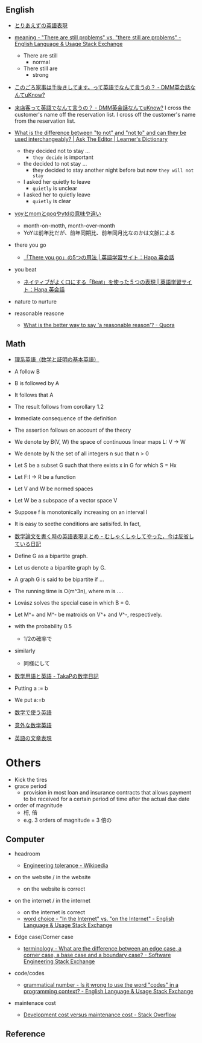 ## English
* [とりあえずの英語表現](http://www.ensenada-realestate.com/article/449468304.html?seesaa_related=related_article)
* [meaning - "There are still problems" vs. "there still are problems" - English Language & Usage Stack Exchange](https://english.stackexchange.com/questions/130705/there-are-still-problems-vs-there-still-are-problems)
    * There are still
        * normal
    * There still are
        * strong
* [このごろ家事は手抜きしてます。って英語でなんて言うの？ - DMM英会話なんてuKnow?](http://eikaiwa.dmm.com/uknow/questions/4582/)


* [来店客って英語でなんて言うの？ - DMM英会話なんてuKnow?](http://eikaiwa.dmm.com/uknow/questions/27681/)
I cross the customer's name off the reservation list.
I cross off the customer's name from the reservation list.

* [What is the difference between "to not" and "not to" and can they be used interchangeably? | Ask The Editor | Learner's Dictionary](http://learnersdictionary.com/qa/Split-Infinitives)
    * they decided not to stay ...
        * `they decide` is important
    * the decided to not stay ...
        * they decided to stay another night before but now `they will not stay`
    * I asked her quietly to leave
        * `quietly` is unclear
    * I asked her to quietly leave
        * `quietly` is clear

* [yoyとmomとqoqやytdの意味や違い](https://fromportal.com/kakei/invest/glossary/yoy-mom-ytd.html)
    * month-on-motth, month-over-month
    * YoYは前年比だが、前年同期比、前年同月比なのかは文脈による
* there you go
    * [「There you go」の5つの用法 | 英語学習サイト：Hapa 英会話](https://hapaeikaiwa.com/2017/01/12/%E3%80%8Cthere-you-go%E3%80%8D%E3%81%AE5%E3%81%A4%E3%81%AE%E7%94%A8%E6%B3%95/)
* you beat
    * [ネイティブがよく口にする「Beat」を使った５つの表現 | 英語学習サイト：Hapa 英会話](https://hapaeikaiwa.com/2015/03/05/%E3%83%8D%E3%82%A4%E3%83%86%E3%82%A3%E3%83%96%E3%81%8C%E3%82%88%E3%81%8F%E5%8F%A3%E3%81%AB%E3%81%99%E3%82%8B%E3%80%8Cbeat%E3%80%8D%E3%82%92%E4%BD%BF%E3%81%A3%E3%81%9F%EF%BC%95%E3%81%A4%E3%81%AE/)
* nature to nurture
* reasonable reasone
    * [What is the better way to say 'a reasonable reason'? - Quora](https://www.quora.com/What-is-the-better-way-to-say-a-reasonable-reason)


## Math
* [理系英語（数学と証明の基本英語）](http://rikei-index.blue.coocan.jp/kagakusi/eigo1.html)

* A follow B
* B is followed by A
* It follows that A
* The result follows from corollary 1.2
* Immediate consequence of the definition
* The assertion follows on account of the theory
* We denote by B(V, W) the space of continuous linear maps L: V -> W
* We denote by N the set of all integers n suc that n > 0
* Let S be a subset G such that there exists x in G for which S = Hx
* Let F:I -> R be a function
* Let V and W be normed spaces
* Let W be a subspace of a vector space V
* Suppose f is monotonically increasing on an interval I
* It is easy to seethe conditions are satisifed. In fact,


* [数学論文を書く時の英語表現まとめ - むしゃくしゃしてやった，今は反省している日記](http://tasusu.hatenablog.com/entry/20120706/1341554067)
* Define G as a bipartite graph.
* Let us denote a bipartite graph by G.
* A graph G is said to be bipartite if ...
* The running time is O(m^3n), where m is ....
* Lovász solves the special case in which B = 0.
* Let M^+ and M^- be matroids on V^+ and V^-, respectively.
* with the probability 0.5
    * 1/2の確率で
* similarly
    * 同様にして


* [数学用語と英語 - TakaPの数学日記](http://blog.goo.ne.jp/math19575/e/74f71716db2f9919e68865cf0c6848d0)
* Putting a := b
* We put a:=b


* [数学で使う英語](http://home.hiroshima-u.ac.jp/nyoho/mathenglish.html)
* [意外な数学英語](http://math-eng.blogspot.jp/)
* [英語の文章表現](https://www.gfd-dennou.org/arch/hiroki/homepage-old/main018.html)


# Others
* Kick the tires
* grace period
    * provision in most loan and insurance contracts that allows payment to be received for a certain period of time after the actual due date
* order of magnitude
    * 桁, 倍
    * e.g. 3 orders of magnitude = 3 倍の

## Computer
* headroom
    * [Engineering tolerance - Wikipedia](https://en.wikipedia.org/wiki/Engineering_tolerance)
* on the website / in the website
    * on the website is correct

* on the internet / in the internet
    * on the internet is correct
    * [word choice - "In the Internet" vs. "on the Internet" - English Language & Usage Stack Exchange](https://english.stackexchange.com/questions/4419/in-the-internet-vs-on-the-internet/4433)

* Edge case/Corner case
    * [terminology - What are the difference between an edge case, a corner case, a base case and a boundary case? - Software Engineering Stack Exchange](https://softwareengineering.stackexchange.com/questions/125587/what-are-the-difference-between-an-edge-case-a-corner-case-a-base-case-and-a-b)
* code/codes
    * [grammatical number - Is it wrong to use the word "codes" in a programming context? - English Language & Usage Stack Exchange](https://english.stackexchange.com/questions/20455/is-it-wrong-to-use-the-word-codes-in-a-programming-context)
* maintenace cost
    * [Development cost versus maintenance cost - Stack Overflow](https://stackoverflow.com/questions/3477706/development-cost-versus-maintenance-cost)

## Reference

